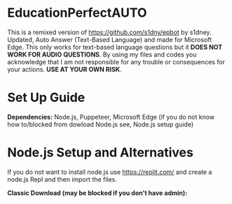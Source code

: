 # EducationPerfectAUTO
This is a remixed version of https://github.com/s1dny/epbot by s1dney. Updated, Auto Answer (Text-Based Language) and made for Microsoft Edge.
This only works for text-based language questions but it **DOES NOT WORK FOR AUDIO QUESTIONS**.
By using my files and codes you acknowledge that I am not responsible for any trouble or consequences for your actions. **USE AT YOUR OWN RISK**.

# Set Up Guide
**Dependencies:** Node.js, Puppeteer, Microsoft Edge (if you do not know how to/blocked from dowload Node.js see, Node.js setup guide)

# Node.js Setup and Alternatives
If you do not want to install node.js use https://replit.com/ and create a node.js Repl and then import the files.

**Classic Download (may be blocked if you don't have admin):**
